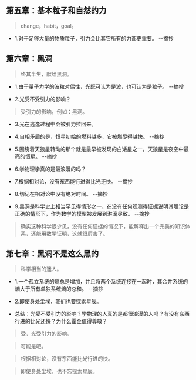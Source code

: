 ## 第五章：基本粒子和自然的力

>change，habit，goal。

- 1.对于足够大量的物质粒子，引力会比其它所有的力都更重要。 --摘抄

## 第六章：黑洞

>终其半生，献给黑洞。

- 1.由于量子力学的波粒对偶性，光既可认为是波，也可认为是粒子。 --摘抄

- 2.光受不受引力的影响？

>受引力的影响，例如：黑洞。

- 3.光在逃逸过程中会被引力拉回来。

- 4.自相矛盾的是，恒星初始的燃料越多，它被燃尽得越快。 --摘抄

- 5.围绕着天狼星转动的那个就是最早被发现的白矮星之一，天狼星是夜空中最亮的恒星。 --摘抄

- 6.学物理学真的是最浪漫的吗？

- 7.根据相对论，没有东西能行进得比光还快。 --摘抄

- 8.切记在相对论中没有绝对时间。 --摘抄

- 9.黑洞是科学史上相当罕见得情形之一，在没有任何观测得证据说明其理论是正确的情形下，作为数学的模型被发展到淋漓尽致。 --摘抄

>确实这种科学很少见，没有任何证据的情况下，能解释出一个完美的知识体系，还能用数学证明，这就很厉害了。

## 第七章：黑洞不是这么黑的

>科学相当的迷人。

- 1.一个孤立系统的熵总是增加，并且将两个系统连接在一起时，其合并系统的熵大于所有单独系统熵的总和。 --摘抄

- 2.即使身处尘埃，我们也要探索星辰。

- 总结：光受不受引力的影响？学物理的人真的是都很浪漫的人吗？有没有东西行进的比光还快？为什么霍金值得尊敬？

>受，光受引力的影响。

>可能是吧。

>根据相对论，没有东西能比光行进的快。

>即使身处尘埃，也不忘探索星辰。
